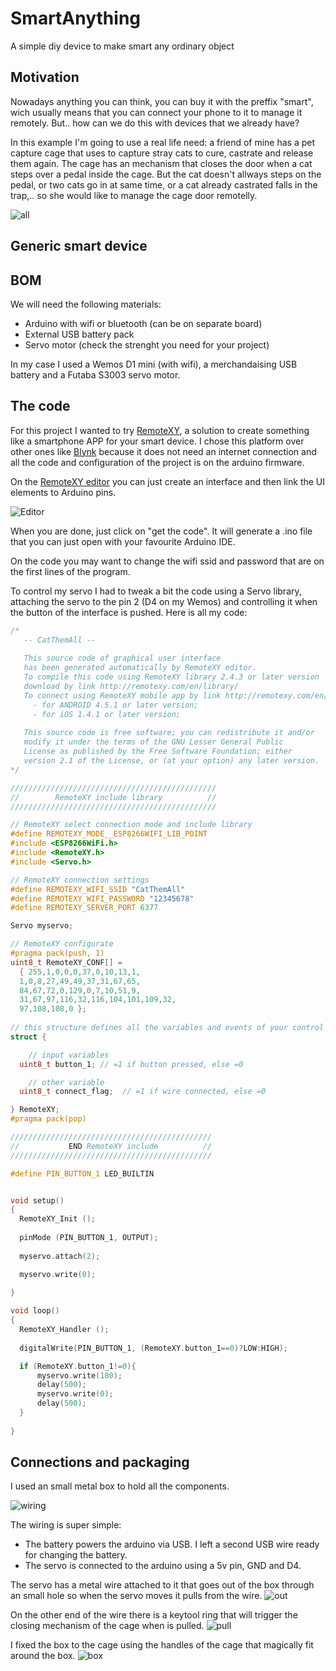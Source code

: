 # SmartAnything
A simple diy device to make smart any ordinary object

## Motivation
Nowadays anything you can think, you can buy it with the preffix "smart", wich usually means that you can connect your phone to it to manage it remotely. But.. how can we do this with devices that we already have?

In this example I'm going to use a real life need: a friend of mine has a pet capture cage that uses to capture stray cats to cure, castrate and release them again. The cage has an mechanism that closes the door when a cat steps over a pedal inside the cage. But the cat doesn't allways steps on the pedal, or two cats go in at same time, or a cat already castrated falls in the trap,.. so she would like to manage the cage door remotelly.

![all](./assets/all.jpg "all")

## Generic smart device

## BOM
We will need the following materials:
- Arduino with wifi or bluetooth (can be on separate board)
- External USB battery pack
- Servo motor (check the strenght you need for your project)

In my case I used a Wemos D1 mini (with wifi), a merchandaising USB battery and a Futaba S3003 servo motor.

## The code
For this project I wanted to try [RemoteXY](https://remotexy.com/), a solution to create something like a smartphone APP for your smart device. I chose this platform over other ones like [Blynk](https://blynk.io/en/getting-started) because it does not need an internet connection and all the code and configuration of the project is on the arduino firmware.

On the [RemoteXY editor](https://remotexy.com/en/editor/) you can just create an interface and then link the UI elements to Arduino pins.

![Editor](./assets/editor.jpg "Editor")

When you are done, just click on "get the code". It will generate a .ino file that you can just open with your favourite Arduino IDE. 

On the code you may want to change the wifi ssid and password that are on the first lines of the program.

To control my servo I had to tweak a bit the code using a Servo library, attaching the servo to the pin 2 (D4 on my Wemos) and controlling it when the button of the interface is pushed. Here is all my code:

```c
/*
   -- CatThemAll --
   
   This source code of graphical user interface 
   has been generated automatically by RemoteXY editor.
   To compile this code using RemoteXY library 2.4.3 or later version 
   download by link http://remotexy.com/en/library/
   To connect using RemoteXY mobile app by link http://remotexy.com/en/download/                   
     - for ANDROID 4.5.1 or later version;
     - for iOS 1.4.1 or later version;
    
   This source code is free software; you can redistribute it and/or
   modify it under the terms of the GNU Lesser General Public
   License as published by the Free Software Foundation; either
   version 2.1 of the License, or (at your option) any later version.    
*/

//////////////////////////////////////////////
//        RemoteXY include library          //
//////////////////////////////////////////////

// RemoteXY select connection mode and include library 
#define REMOTEXY_MODE__ESP8266WIFI_LIB_POINT
#include <ESP8266WiFi.h>
#include <RemoteXY.h>
#include <Servo.h>

// RemoteXY connection settings 
#define REMOTEXY_WIFI_SSID "CatThemAll"
#define REMOTEXY_WIFI_PASSWORD "12345678"
#define REMOTEXY_SERVER_PORT 6377

Servo myservo;

// RemoteXY configurate  
#pragma pack(push, 1)
uint8_t RemoteXY_CONF[] =
  { 255,1,0,0,0,37,0,10,13,1,
  1,0,8,27,49,49,37,31,67,65,
  84,67,72,0,129,0,7,10,51,9,
  31,67,97,116,32,116,104,101,109,32,
  97,108,108,0 };
  
// this structure defines all the variables and events of your control interface 
struct {

    // input variables
  uint8_t button_1; // =1 if button pressed, else =0 

    // other variable
  uint8_t connect_flag;  // =1 if wire connected, else =0 

} RemoteXY;
#pragma pack(pop)

/////////////////////////////////////////////
//           END RemoteXY include          //
/////////////////////////////////////////////

#define PIN_BUTTON_1 LED_BUILTIN


void setup() 
{
  RemoteXY_Init (); 
  
  pinMode (PIN_BUTTON_1, OUTPUT);
  
  myservo.attach(2);

  myservo.write(0);
  
}

void loop() 
{ 
  RemoteXY_Handler ();
  
  digitalWrite(PIN_BUTTON_1, (RemoteXY.button_1==0)?LOW:HIGH);

  if (RemoteXY.button_1!=0){
      myservo.write(180);
      delay(500);     
      myservo.write(0);
      delay(500);
  }
 
}
```

## Connections and packaging

I used an small metal box to hold all the components.

![wiring](./assets/wiring.jpg "wiring")

The wiring is super simple:
- The battery powers the arduino via USB. I left a second USB wire ready for changing the battery.
- The servo is connected to the arduino using a 5v pin, GND and D4.

The servo has a metal wire attached to it that goes out of the box through an small hole so when the servo moves it pulls from the wire.
![out](./assets/out.jpg "out")

On the other end of the wire there is a keytool ring that will trigger the closing mechanism of the cage when is pulled.
![pull](./assets/pull.jpg "pull")

I fixed the box to the cage using the handles of the cage that magically fit around the box.
![box](./assets/box.jpg "box")